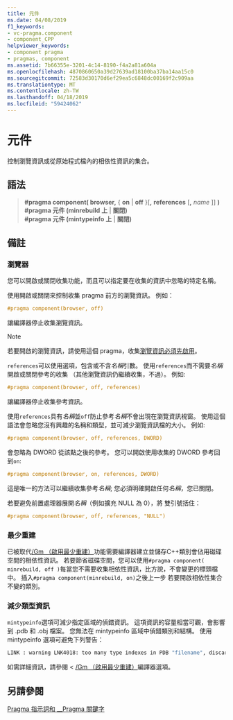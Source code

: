 ```yaml
---
title: 元件
ms.date: 04/08/2019
f1_keywords:
- vc-pragma.component
- component_CPP
helpviewer_keywords:
- component pragma
- pragmas, component
ms.assetid: 7b66355e-3201-4c14-8190-f4a2a81a604a
ms.openlocfilehash: 4870860650a39d27639ad18100ba37ba14aa15c0
ms.sourcegitcommit: 72583d30170d6ef29ea5c6848dc00169f2c909aa
ms.translationtype: MT
ms.contentlocale: zh-TW
ms.lasthandoff: 04/18/2019
ms.locfileid: "59424062"
---
```

# <a name="component"></a>元件

控制瀏覽資訊或從原始程式檔內的相依性資訊的集合。

## <a name="syntax"></a>語法

> **#pragma component( browser,** { **on** | **off** }[**,** **references** [**,** *name* ]] **)** \
> **#pragma 元件 (minrebuild 上** | **關閉)** \
> **#pragma 元件 (mintypeinfo 上** | **關閉)**

## <a name="remarks"></a>備註

### <a name="browser"></a>瀏覽器

您可以開啟或關閉收集功能，而且可以指定要在收集的資訊中忽略的特定名稱。

使用開啟或關閉來控制收集 pragma 前方的瀏覽資訊。 例如：

```cpp
#pragma component(browser, off)
```

讓編譯器停止收集瀏覽資訊。

> [!NOTE]
> 若要開啟的瀏覽資訊，請使用這個 pragma，收集[瀏覽資訊必須先啟用](../build/reference/building-browse-information-files-overview.md)。

`references`可以使用選項，包含或不含*名稱*引數。 使用`references`而不需要*名稱*開啟或關閉參考的收集 （其他瀏覽資訊仍繼續收集，不過）。 例如: 

```cpp
#pragma component(browser, off, references)
```

讓編譯器停止收集參考資訊。

使用`references`具有*名稱*並`off`防止參考*名稱*不會出現在瀏覽資訊視窗。 使用這個語法會忽略您沒有興趣的名稱和類型，並可減少瀏覽資訊檔的大小。 例如: 

```cpp
#pragma component(browser, off, references, DWORD)
```

會忽略為 DWORD 從該點之後的參考。 您可以開啟使用收集的 DWORD 參考回到`on`:

```cpp
#pragma component(browser, on, references, DWORD)
```

這是唯一的方法可以繼續收集參考*名稱*; 您必須明確開啟任何*名稱*，您已關閉。

若要避免前置處理器展開*名稱*（例如擴充 NULL 為 0），將 雙引號括住：

```cpp
#pragma component(browser, off, references, "NULL")
```

### <a name="minimal-rebuild"></a>最少重建

已被取代[/Gm （啟用最少重建）](../build/reference/gm-enable-minimal-rebuild.md)功能需要編譯器建立並儲存C++類別會佔用磁碟空間的相依性資訊。 若要節省磁碟空間，您可以使用`#pragma component( minrebuild, off )`每當您不需要收集相依性資訊，比方說，不會變更的標頭檔中。 插入`#pragma component(minrebuild, on)`之後上一步 若要開啟相依性集合不變的類別。

### <a name="reduce-type-information"></a>減少類型資訊

`mintypeinfo`選項可減少指定區域的偵錯資訊。 這項資訊的容量相當可觀，會影響到 .pdb 和 .obj 檔案。 您無法在 mintypeinfo 區域中偵錯類別和結構。 使用 mintypeinfo 選項可避免下列警告：

```cmd
LINK : warning LNK4018: too many type indexes in PDB "filename", discarding subsequent type information
```

如需詳細資訊，請參閱 < [/Gm （啟用最少重建）](../build/reference/gm-enable-minimal-rebuild.md)編譯器選項。

## <a name="see-also"></a>另請參閱

[Pragma 指示詞和 __Pragma 關鍵字](../preprocessor/pragma-directives-and-the-pragma-keyword.md)